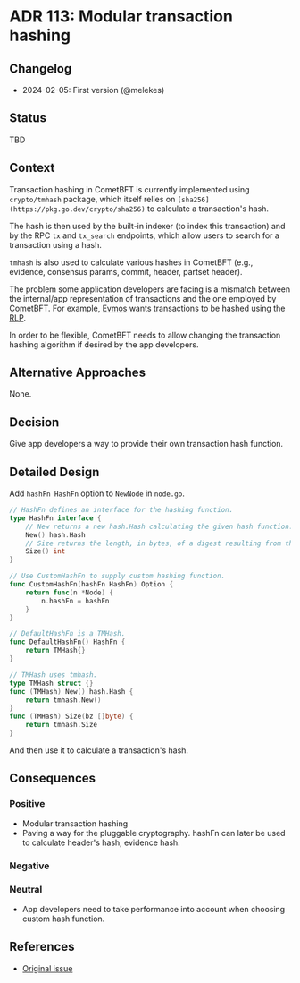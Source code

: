# ADR 113: Modular transaction hashing

## Changelog

- 2024-02-05: First version (@melekes)

## Status

TBD

## Context

Transaction hashing in CometBFT is currently implemented using `crypto/tmhash`
package, which itself relies on `[sha256](https://pkg.go.dev/crypto/sha256)` to calculate a transaction's hash.

The hash is then used by the built-in indexer (to index this
transaction) and by the RPC `tx` and `tx_search` endpoints, which allow users
to search for a transaction using a hash.

`tmhash` is also used to calculate various hashes in CometBFT (e.g.,
evidence, consensus params, commit, header, partset header).

The problem some application developers are facing is a mismatch between the
internal/app representation of transactions and the one employed by CometBFT. For
example, [Evmos](https://evmos.org/) wants transactions to be hashed using
the [RLP][rlp].

In order to be flexible, CometBFT needs to allow changing the transaction hashing algorithm
if desired by the app developers.

## Alternative Approaches

None.

## Decision

Give app developers a way to provide their own transaction hash function.

## Detailed Design

Add `hashFn HashFn` option to `NewNode` in `node.go`.

```go
// HashFn defines an interface for the hashing function.
type HashFn interface {
    // New returns a new hash.Hash calculating the given hash function.
    New() hash.Hash
    // Size returns the length, in bytes, of a digest resulting from the given hash function.
    Size() int
}

// Use CustomHashFn to supply custom hashing function.
func CustomHashFn(hashFn HashFn) Option {
	return func(n *Node) {
		n.hashFn = hashFn
	}
}

// DefaultHashFn is a TMHash.
func DefaultHashFn() HashFn {
    return TMHash{}
}

// TMHash uses tmhash.
type TMHash struct {}
func (TMHash) New() hash.Hash {
    return tmhash.New()
}
func (TMHash) Size(bz []byte) {
    return tmhash.Size
}
```

And then use it to calculate a transaction's hash.

## Consequences

### Positive

- Modular transaction hashing
- Paving a way for the pluggable cryptography. hashFn can later be used to
  calculate header's hash, evidence hash.

### Negative

### Neutral

- App developers need to take performance into account when choosing custom
  hash function.

## References

- [Original issue](https://github.com/tendermint/tendermint/issues/6539)

[rlp]: https://ethereum.org/developers/docs/data-structures-and-encoding/rlp
